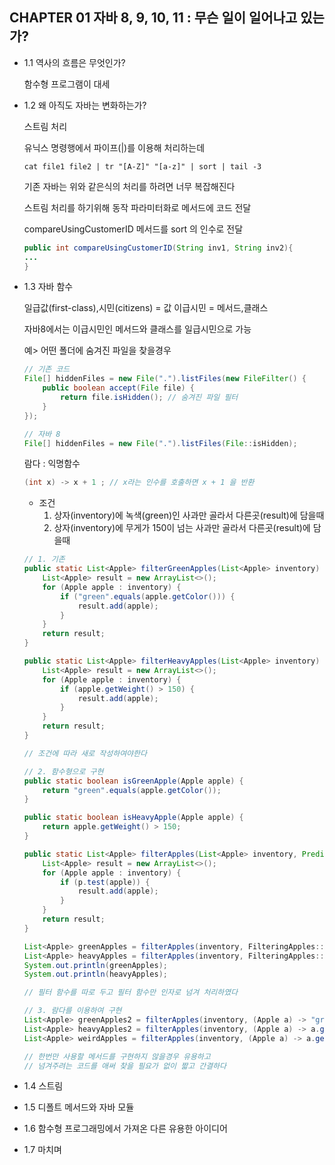 ## CHAPTER 01 자바 8, 9, 10, 11 : 무슨 일이 일어나고 있는가?

* 1.1 역사의 흐름은 무엇인가?

    함수형 프로그램이 대세

* 1.2 왜 아직도 자바는 변화하는가?

    스트림 처리

    유닉스 명령행에서 파이프(|)를 이용해 처리하는데

    ```linux
    cat file1 file2 | tr "[A-Z]" "[a-z]" | sort | tail -3
    ```

    기존 자바는 위와 같은식의 처리를 하려면 너무 복잡해진다

    스트림 처리를 하기위해 동작 파라미터화로 메서드에 코드 전달

    compareUsingCustomerID 메서드를 sort 의 인수로 전달
    ```java
    public int compareUsingCustomerID(String inv1, String inv2){
    ...
    }
    ```

* 1.3 자바 함수

    일급값(first-class),시민(citizens) = 값
    이급시민 = 메서드,클래스

    자바8에서는 이급시민인 메서드와 클래스를 일급시민으로 가능

    예> 어떤 폴더에 숨겨진 파일을 찾을경우

    ```java
    // 기존 코드
    File[] hiddenFiles = new File(".").listFiles(new FileFilter() {
        public boolean accept(File file) {
            return file.isHidden(); // 숨겨진 파일 필터
        }
    });

    // 자바 8
    File[] hiddenFiles = new File(".").listFiles(File::isHidden);
    ```

    람다 : 익명함수
    ```java
    (int x) -> x + 1 ; // x라는 인수를 호출하면 x + 1 을 반환
    ```

    * 조건
        1. 상자(inventory)에 녹색(green)인 사과만 골라서 다른곳(result)에 담을때
        2. 상자(inventory)에 무게가 150이 넘는 사과만 골라서 다른곳(result)에 담을때
    
    ```java
    // 1. 기존
    public static List<Apple> filterGreenApples(List<Apple> inventory) {
        List<Apple> result = new ArrayList<>();
        for (Apple apple : inventory) {
            if ("green".equals(apple.getColor())) {
                result.add(apple);
            }
        }
        return result;
    }

    public static List<Apple> filterHeavyApples(List<Apple> inventory) {
        List<Apple> result = new ArrayList<>();
        for (Apple apple : inventory) {
            if (apple.getWeight() > 150) {
                result.add(apple);
            }
        }
        return result;
    }

    // 조건에 따라 새로 작성하여야한다

    // 2. 함수형으로 구현
    public static boolean isGreenApple(Apple apple) {
        return "green".equals(apple.getColor());
    }

    public static boolean isHeavyApple(Apple apple) {
        return apple.getWeight() > 150;
    }

    public static List<Apple> filterApples(List<Apple> inventory, Predicate<Apple> p) {
        List<Apple> result = new ArrayList<>();
        for (Apple apple : inventory) {
            if (p.test(apple)) {
                result.add(apple);
            }
        }
        return result;
    }

    List<Apple> greenApples = filterApples(inventory, FilteringApples::isGreenApple);
    List<Apple> heavyApples = filterApples(inventory, FilteringApples::isHeavyApple);
    System.out.println(greenApples);
    System.out.println(heavyApples);

    // 필터 함수를 따로 두고 필터 함수만 인자로 넘겨 처리하였다

    // 3. 람다를 이용하여 구현
    List<Apple> greenApples2 = filterApples(inventory, (Apple a) -> "green".equals(a.getColor()));
    List<Apple> heavyApples2 = filterApples(inventory, (Apple a) -> a.getWeight() > 150);
    List<Apple> weirdApples = filterApples(inventory, (Apple a) -> a.getWeight() < 80 || "brown".equals(a.getColor()));

    // 한번만 사용할 메서드를 구현하지 않을경우 유용하고
    // 넘겨주려는 코드를 애써 찾을 필요가 없이 짧고 간결하다

    ```

* 1.4 스트림

* 1.5 디폴트 메서드와 자바 모듈

* 1.6 함수형 프로그래밍에서 가져온 다른 유용한 아이디어

* 1.7 마치며